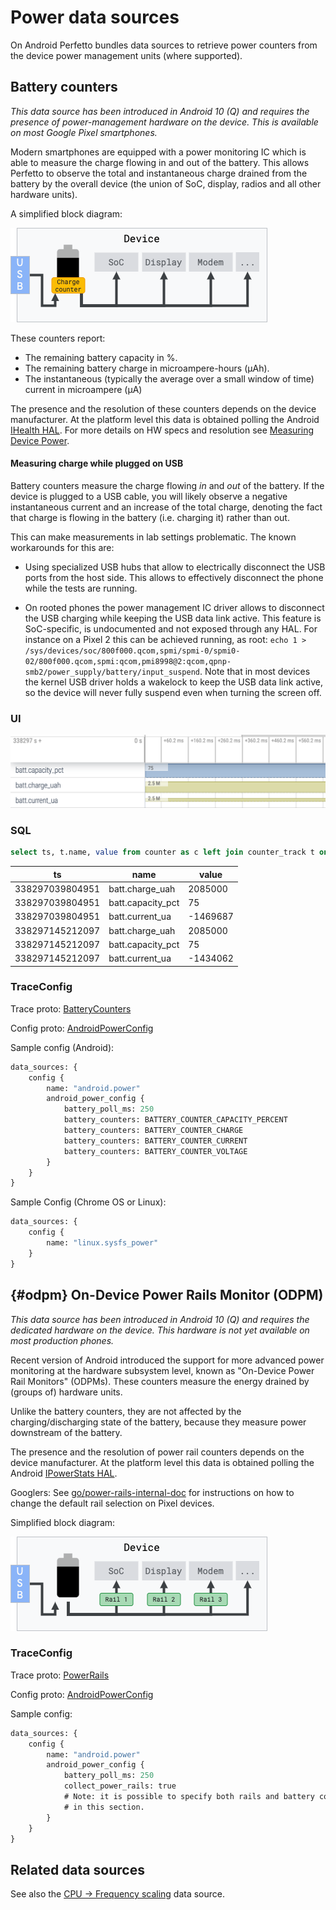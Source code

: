 # Power data sources

On Android Perfetto bundles data sources to retrieve power
counters from the device power management units (where supported).

## Battery counters

_This data source has been introduced in Android 10 (Q) and requires the
presence of power-management hardware on the device. This is available on 
most Google Pixel smartphones._

Modern smartphones are equipped with a power monitoring IC which is able to
measure the charge flowing in and out of the battery. This allows Perfetto to
observe the total and instantaneous charge drained from the battery by the
overall device (the union of SoC, display, radios and all other hardware
units).

A simplified block diagram:

![](/docs/images/battery-counters.png "Schematic diagram of battery counters")

These counters report:

* The remaining battery capacity in %.
* The remaining battery charge in microampere-hours (µAh).
* The instantaneous (typically the average over a small window of time) current
  in microampere (µA)

The presence and the resolution of these counters depends on the device
manufacturer. At the platform level this data is obtained polling the
Android [IHealth HAL][health-hal].
For more details on HW specs and resolution see
[Measuring Device Power](https://source.android.com/devices/tech/power/device).

[health-hal]: https://cs.android.com/android/platform/superproject/+/main:hardware/interfaces/health/2.0/IHealth.hal?q=IHealth

#### Measuring charge while plugged on USB

Battery counters measure the charge flowing *in* and *out* of
the battery. If the device is plugged to a USB cable, you will likely observe
a negative instantaneous current and an increase of the total charge, denoting
the fact that charge is flowing in the battery (i.e. charging it) rather
than out.

This can make measurements in lab settings problematic. The known workarounds
for this are:

* Using specialized USB hubs that allow to electrically disconnect the USB ports
  from the host side. This allows to effectively disconnect the phone while the
  tests are running.

* On rooted phones the power management IC driver allows to disconnect the USB
  charging while keeping the USB data link active. This feature is
  SoC-specific, is undocumented and not exposed through any HAL.
  For instance on a Pixel 2 this can be achieved running, as root:
  `echo 1 > /sys/devices/soc/800f000.qcom,spmi/spmi-0/spmi0-02/800f000.qcom,spmi:qcom,pmi8998@2:qcom,qpnp-smb2/power_supply/battery/input_suspend`.
  Note that in most devices the kernel USB driver holds a wakelock to keep the
  USB data link active, so the device will never fully suspend even when turning
  the screen off.

### UI

![](/docs/images/battery-counters-ui.png)

### SQL

```sql
select ts, t.name, value from counter as c left join counter_track t on c.track_id = t.id
```

ts | name | value
---|------|------
338297039804951 | batt.charge_uah | 2085000
338297039804951 | batt.capacity_pct | 75
338297039804951 | batt.current_ua | -1469687
338297145212097 | batt.charge_uah | 2085000
338297145212097 | batt.capacity_pct | 75
338297145212097 | batt.current_ua | -1434062

### TraceConfig

Trace proto:
[BatteryCounters](/docs/reference/trace-packet-proto.autogen#BatteryCounters)

Config proto:
[AndroidPowerConfig](/docs/reference/trace-config-proto.autogen#AndroidPowerConfig)

Sample config (Android):

```protobuf
data_sources: {
    config {
        name: "android.power"
        android_power_config {
            battery_poll_ms: 250
            battery_counters: BATTERY_COUNTER_CAPACITY_PERCENT
            battery_counters: BATTERY_COUNTER_CHARGE
            battery_counters: BATTERY_COUNTER_CURRENT
            battery_counters: BATTERY_COUNTER_VOLTAGE
        }
    }
}
```

Sample Config (Chrome OS or Linux):

```protobuf
data_sources: {
    config {
        name: "linux.sysfs_power"
    }
}
```

## {#odpm} On-Device Power Rails Monitor (ODPM)

_This data source has been introduced in Android 10 (Q) and requires the
dedicated hardware on the device. This hardware is not yet available on
most production phones._

Recent version of Android introduced the support for more advanced power
monitoring at the hardware subsystem level, known as
"On-Device Power Rail Monitors" (ODPMs).
These counters measure the energy drained by (groups of) hardware units.

Unlike the battery counters, they are not affected by the charging/discharging
state of the battery, because they measure power downstream of the battery.

The presence and the resolution of power rail counters depends on the device
manufacturer. At the platform level this data is obtained polling the
Android [IPowerStats HAL][power-hal].

Googlers: See [go/power-rails-internal-doc](http://go/power-rails-internal-doc)
for instructions on how to change the default rail selection on Pixel devices.

[power-hal]: https://cs.android.com/android/platform/superproject/+/main:hardware/interfaces/power/stats/1.0/IPowerStats.hal

Simplified block diagram:

![](/docs/images/power-rails.png "Block diagram of ODPMs")

### TraceConfig

Trace proto:
[PowerRails](/docs/reference/trace-packet-proto.autogen#PowerRails)

Config proto:
[AndroidPowerConfig](/docs/reference/trace-config-proto.autogen#AndroidPowerConfig)

Sample config:

```protobuf
data_sources: {
    config {
        name: "android.power"
        android_power_config {
            battery_poll_ms: 250
            collect_power_rails: true
            # Note: it is possible to specify both rails and battery counters
            # in this section.
        }
    }
}
```

## Related data sources

See also the [CPU -> Frequency scaling](cpu-freq.md) data source.
